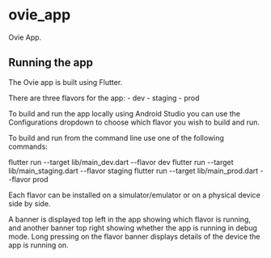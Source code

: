 # ovie_app

Ovie App.

## Running the app

The Ovie app is built using Flutter.

There are three flavors for the app: - dev - staging - prod

To build and run the app locally using Android Studio you can use the Configurations dropdown to
choose which flavor you wish to build and run.

To build and run from the command line use one of the following commands:

flutter run --target lib/main_dev.dart --flavor dev
flutter run --target lib/main_staging.dart --flavor staging
flutter run --target lib/main_prod.dart --flavor prod

Each flavor can be installed on a simulator/emulator or on a physical device side by side.

A banner is displayed top left in the app showing which flavor is running, and another banner top
right showing whether the app is running in debug mode. Long pressing on the flavor banner displays
details of the device the app is running on.
